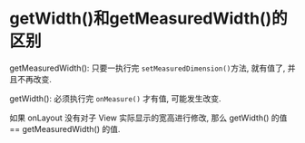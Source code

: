 # **getWidth\(\)和getMeasuredWidth\(\)的区别**

getMeasuredWidth\(\): 只要一执行完 `setMeasuredDimension()`方法, 就有值了, 并且不再改变.

getWidth\(\): 必须执行完 `onMeasure()` 才有值, 可能发生改变. 

如果 onLayout 没有对子 View 实际显示的宽高进行修改, 那么 getWidth\(\) 的值 == getMeasuredWidth\(\) 的值.

